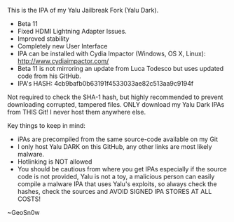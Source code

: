 This is the IPA of my Yalu Jailbreak Fork (Yalu Dark).

* Beta 11
* Fixed HDMI Lightning Adapter Issues.
* Improved stability
* Completely new User Interface
* IPA can be installed with Cydia Impactor (Windows, OS X, Linux): http://www.cydiaimpactor.com/
* Beta 11 is not mirroring an update from Luca Todesco but uses updated code from his GitHub. 
* IPA's HASH: 4cb9bafb0b63191f4533033ae82c513aa9c9194f

Not required to check the SHA-1 hash, but highly recommended to prevent downloading corrupted, tampered files. ONLY download my Yalu Dark IPAs from THIS Git! I never host them anywhere else.

Key things to keep in mind:

* iPAs are precompiled from the same source-code available on my Git
* I only host Yalu DARK on this GitHub, any other links are most likely malware.
* Hotlinking is NOT allowed
* You should be cautious from where you get IPAs especially if the source code is not provided, Yalu is not a toy, a malicious person can easily compile a malware IPA that uses Yalu's exploits, so always check the hashes, check the sources and AVOID SIGNED IPA STORES AT ALL COSTS!

~GeoSn0w
